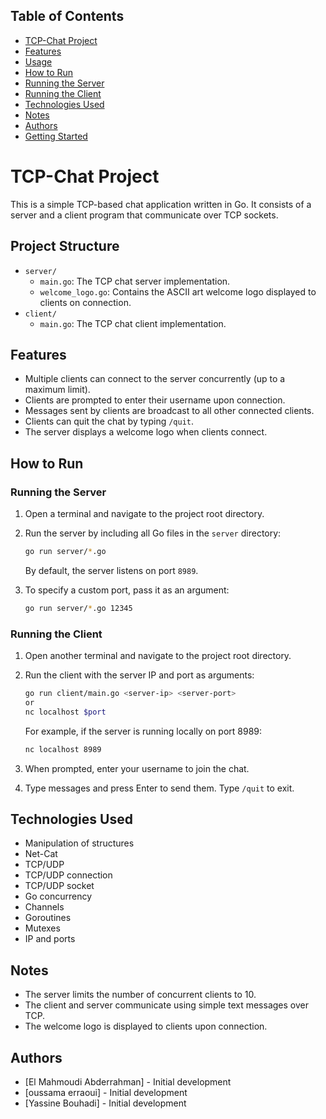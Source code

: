 ## Table of Contents

- [TCP-Chat Project](#tcp-chat-project)
- [Features](#features)
- [Usage](#usage)
- [How to Run](#how-to-run)
- [Running the Server](#running-the-server)
- [Running the Client](#running-the-client)
- [Technologies Used](#technologies-used)
- [Notes](#notes)
- [Authors](#authors)
- [Getting Started](#getting-started)


# TCP-Chat Project

This is a simple TCP-based chat application written in Go. It consists of a server and a client program that communicate over TCP sockets.

## Project Structure

- `server/`
  - `main.go`: The TCP chat server implementation.
  - `welcome_logo.go`: Contains the ASCII art welcome logo displayed to clients on connection.
- `client/`
  - `main.go`: The TCP chat client implementation.

## Features

- Multiple clients can connect to the server concurrently (up to a maximum limit).
- Clients are prompted to enter their username upon connection.
- Messages sent by clients are broadcast to all other connected clients.
- Clients can quit the chat by typing `/quit`.
- The server displays a welcome logo when clients connect.

## How to Run

### Running the Server

1. Open a terminal and navigate to the project root directory.

2. Run the server by including all Go files in the `server` directory:

   ```bash
   go run server/*.go
   ```

   By default, the server listens on port `8989`.

3. To specify a custom port, pass it as an argument:

   ```bash
   go run server/*.go 12345
   ```

### Running the Client

1. Open another terminal and navigate to the project root directory.

2. Run the client with the server IP and port as arguments:

   ```bash
   go run client/main.go <server-ip> <server-port>
   or
   nc localhost $port
   ```

   For example, if the server is running locally on port 8989:

   ```bash
   nc localhost 8989
   ```

3. When prompted, enter your username to join the chat.

4. Type messages and press Enter to send them. Type `/quit` to exit.

## Technologies Used

- Manipulation of structures
- Net-Cat
- TCP/UDP
- TCP/UDP connection
- TCP/UDP socket
- Go concurrency
- Channels
- Goroutines
- Mutexes
- IP and ports

## Notes

- The server limits the number of concurrent clients to 10.
- The client and server communicate using simple text messages over TCP.
- The welcome logo is displayed to clients upon connection.


## Authors


- [El Mahmoudi Abderrahman] - Initial development
- [oussama erraoui] - Initial development
- [Yassine Bouhadi] - Initial development
